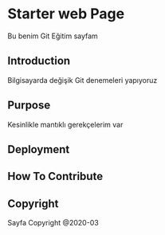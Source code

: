 # Starter web Page
Bu benim Git Eğitim sayfam

## Introduction

Bilgisayarda değişik Git denemeleri yapıyoruz

## Purpose

Kesinlikle mantıklı gerekçelerim var

## Deployment

## How To Contribute


## Copyright 
 Sayfa Copyright @2020-03
